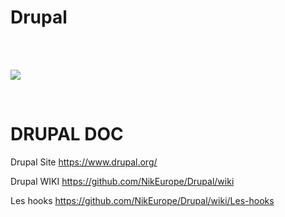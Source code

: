 

# Drupal

<br />
<br />

<a href ="#"><img src="https://www.drupal.org/files/drupal-wordmark-og-image.png" style="max-width:100%;"></a>

<br />


# DRUPAL DOC



Drupal Site https://www.drupal.org/


Drupal WIKI  https://github.com/NikEurope/Drupal/wiki


Les hooks https://github.com/NikEurope/Drupal/wiki/Les-hooks 








